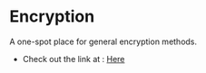 # Encryption
A one-spot place for general encryption methods.
* Check out the link at : [Here](https://savi-1311.github.io/Encryption/)

